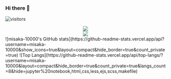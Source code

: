 ### Hi there 👋
![visitors](https://visitor-badge.laobi.icu/badge?page_id=misaka-10000)
<!--
**misaka-10000/misaka-10000** is a ✨ _special_ ✨ repository because its `README.md` (this file) appears on your GitHub profile.

Here are some ideas to get you started:

- 🔭 I’m currently working on ...
- 🌱 I’m currently learning ...
- 👯 I’m looking to collaborate on ...
- 🤔 I’m looking for help with ...
- 💬 Ask me about ...
- 📫 How to reach me: ...
- 😄 Pronouns: ...
- ⚡ Fun fact: ...
-->
<div align="center"> <img src="https://metrics.lecoq.io/misaka-10000?template=classic&config.timezone=Asia%2FShanghai"> </div>
<div align="center"> <img src="https://activity-graph.herokuapp.com/graph?username=misaka-10000&theme=xcode" /> </div>
![misaka-10000's GitHub stats](https://github-readme-stats.vercel.app/api?username=misaka-10000&show_icons=true&layout=compact&hide_border=true&count_private=true) ![Top Langs](https://github-readme-stats.vercel.app/api/top-langs/?username=misaka-10000&layout=compact&hide_border=true&count_private=true&langs_count=8&hide=jupyter%20notebook,html,css,less,ejs,scss,makefile)